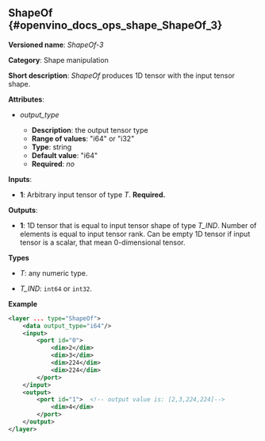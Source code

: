 ## ShapeOf <a name="ShapeOf"></a> {#openvino_docs_ops_shape_ShapeOf_3}

**Versioned name**: *ShapeOf-3*

**Category**: Shape manipulation

**Short description**: *ShapeOf* produces 1D tensor with the input tensor shape.

**Attributes**:

* *output_type*

  * **Description**: the output tensor type
  * **Range of values**: "i64" or "i32"
  * **Type**: string
  * **Default value**: "i64"
  * **Required**: *no*

**Inputs**:

*   **1**: Arbitrary input tensor of type *T*. **Required.**

**Outputs**:

*   **1**: 1D tensor that is equal to input tensor shape of type *T_IND*. Number of elements is equal to input tensor rank. Can be empty 1D tensor if input tensor is a scalar, that mean 0-dimensional tensor.

**Types**

* *T*: any numeric type.

* *T_IND*: `int64` or `int32`.

**Example**

```xml
<layer ... type="ShapeOf">
    <data output_type="i64"/>
    <input>
        <port id="0">
            <dim>2</dim>
            <dim>3</dim>
            <dim>224</dim>
            <dim>224</dim>
        </port>
    </input>
    <output>
        <port id="1">  <!-- output value is: [2,3,224,224]-->
            <dim>4</dim>
        </port>
    </output>
</layer>
```
